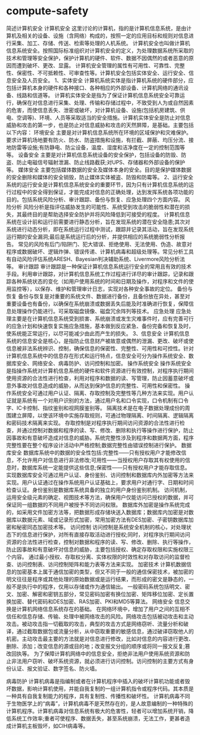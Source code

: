 # compute-safety
简述计算机安全
计算机安全
这里讨论的计算机，指的是计算机信息系统，是由计算机及相关的设备、设施（含网络）构成的，按照一定的应用目标和规则对信息进行采集、加工、存储、传送、检索等处理的人机系统。
计算机安全也叫做计算机信息系统安全。按照国际标准组织对计算机安全的定义，为处理数据系统所采取的技术和管理等安全保护，保护计算机的硬件、软件、数据不因偶然的或者恶意的原因而遭到破坏、更改、显露。
计算机安全管理的属性有可用性、可靠性、完整性、保密性、不可抵赖性、可审查性等。计算机安全包括实体安全、运行安全、信息安全及人员安全。
1、实体安全
计算机系统实体是指计算机系统的硬件部分，应包括计算机本身的硬件和各种接口、各种相应的外部设备、计算机网络的通讯设备、线路和信道等。
计算机实体安全是指为了保证计算机信息系统安全可靠运行，确保在对信息进行采集、处理、传输和存储过程中，不致受到人为或自然因素的危害，而使信息丢失、泄密或破坏，对计算机设备、设施(包括机房建筑、供电、空调等)、环境、人员等采取适当的安全措施。计算机实体安全是防止对信息威胁和攻击的第一步，也是防止对信息威胁和攻击的天然屏障，是基础。主要包括以下内容：
环境安全
主要是对计算机信息系统所在环境的区域保护和灾难保护。要求计算机场地要有防火、防水、防盗措施和设施，有拦截、屏蔽、均压分流、接地防雷等设施;有防静电、防尘设备，温度、湿度和洁净度在一定的控制范围等等。
设备安全
主要是对计算机信息系统设备的安全保护，包括设备的防毁、防盗、防止电磁信号辐射泄漏、防止线路截获;对UPS、存储器和外部设备的保护等。
媒体安全
主要包括媒体数据的安全及媒体本身的安全。目的是保护媒体数据的安全删除和媒体的安全销毁，防止媒体实体被盗、防毁和防霉等。
2、运行安全
系统的运行安全是计算机信息系统安全的重要环节，因为只有计算机信息系统的运行过程中的安全得到保证，才能完成对信息的正确处理，达到发挥系统各项功能的目的。包括系统风险分析、审计跟踪、备份与恢复、应急处理四个方面内容。
风险分析
风险分析是指评估威胁发生的可能性、系统受到攻击的脆弱性和潜在的损失，其最终目的是帮助选择安全防护并将风险降低到可接受的程度。
计算机信息系统在设计前和运行前需要进行静态分析，旨在发现系统的潜在安全隐患;其次对系统进行动态分析，即在系统运行过程中测试，跟踪并记录其活动，旨在发现系统运行期的安全漏洞;最后是系统运行后的分析，并提供相应的系统脆弱性分析报告。
常见的风险有后门/陷阱门、犯大错误、拒绝使用、无法使用、伪造、故意对程序或数据破坏、逻辑炸弹、错误传递、计算机病毒和超级处理等。常见分析工具有自动风险评估系统ARESH、Bayesian判决辅助系统、Livermore风险分析法等。
审计跟踪
审计跟踪是一种保证计算机信息系统运行安全的常用且有效的技术手段。利用审计跟踪，对计算机信息系统工作过程进行详尽的审计跟踪，记录和跟踪各种系统状态的变化（如用户使用系统的时间和日期及操作，对程序和文件的使用监控等），以保存、维护和管理审计日志，实现对各种安全事故的定位。
备份与恢复
备份与恢复是对重要的系统文件、数据进行备份，且备份放在异处，甚至对重要设备也有备份，以确保在系统崩溃或数据丢失后能及时准确进行恢复，保障信息处理操作仍能进行。可采取磁盘镜像、磁盘冗余阵列等技术。
应急处理
应急处理主要是在计算机信息系统受到损害、系统崩溃或发生灾难事件时，应有完善可行的应急计划和快速恢复实施应急措施，基本做到反应紧急、备份完备和恢复及时，使系统能正常运行，以尽可能减少由此而产生的损失。
3、信息安全
计算机信息系统的信息安全是核心，是指防止信息财产被故意或偶然的泄漏、更改、破坏或使信息被非法系统辨识、控制，确保信息的保密性、完整性、可用性和可控性。针对计算机信息系统中的信息存在形式和运行特点，信息安全可分为操作系统安全、数据库安全、网络安全、病毒防护、访问控制和加密。
操作系统安全
操作系统安全是指操作系统对计算机信息系统的硬件和软件资源进行有效控制，对程序执行期间使用资源的合法性进行检查，利用对程序和数据的读、写管理，防止因蓄意破坏或意外事故对信息造成的威胁，从而达到保护信息的完整性、可用性和保密性。
操作系统安全可通过用户认证、隔离、存取控制及完整性等几种方法来实现。用户认证就是系统有一个对用户识别的方法，通过用户名和口令实现，口令机制有口令字、IC卡控制、指纹鉴别和视网膜鉴别等。
隔离技术是在电子数据处理成份的周围建立屏障，以使该环境中实施存取规则，可通过物理隔离、时间隔离、逻辑隔离和密码技术隔离来实现。
存取控制是对程序执行期间访问资源的合法性进行检查，并通过控制对数据和程序的读、写、修改、删除和执行等操作进行保护，防止因事故和有意破坏造成对信息的威胁。系统完整性涉及到程序和数据两方面，程序完整性要在整个程序设计活动中严格控制;数据完整性由错误控制进行保护。
数据库安全
数据库系统中的数据的安全性包括:完整性——只有授权用户才能修改信息，不允许用户对信息进行非法修改;可用性——当授权用户存取其有权使用的信息时，数据库系统一定能提供这些信息;保密性——只有授权用户才能存取信息。
实现数据库安全可通过用户认证、身份鉴别、访问控制和数据库内外加密等方法来实现。用户认证通过在操作系统用户认证基础上，要求用户对通行字、日期和时间检查认证。身份鉴别是数据库系统具备的独立的用户身份鉴别机制。
访问机制，运用安全级元素的确定、视图技术等方法，确保用户仅能访问已授权的数据，并可保证同一组数据的不同用户被授予不同访问权限。
数据库外加密是操作系统完成的，如采用文件加密方法等，把数据形成存储块送入数据库；数据库内加密是对数据库以数据元素、域或记录形式加密，常用加密方法有DES加密、子密钥数据库加密和秘密同态加密技术等。
访问控制
访问控制是系统安全机制的核心，对处理状态下的信息进行保护，对所有直接存取活动进行授权;同时，对程序执行期间访问资源的合法性进行检查，控制对数据和程序的读、写、修改、删除、执行等操作，防止因事故和有意破坏对信息的威胁，主要包括授权、确定存取权限和实施权限三个内容。
通过最小授权、存取权分离、实体权限的时效性和对存取访问的监督检查、访问控制表、访问控制矩阵和能力表等方法来实现。
加密技术
计算机数据信息的加密基本上属于通信加密的类型，但又不同于一般的通信保密技术，被加密的明文往往是程序或其他处理的原始数据或是运行结果，而形成的密文是静态的，一般不是执行中的程序，仅用以存储或作为通信输出。
一般密码系统包括明文、密文、加密、解密和密钥五部分，常见密码加密有换位加密、矩阵移位加密、定长置换加密、替代密码和DES加密、RAS加密、PKI和MD5等算法。
网络安全
信息交换是计算机网络信息系统存在的基础。
在网络环境中，增加了用户之间的互相不信任和信息存储、传输、处理中被网络攻击的风险。网络攻击包括被动攻击和主动攻击。被动攻击指一切截取的攻击，典型的攻击方式是网络窃听、流量分析和破译，通过截取数据包或流量分析，从中窃取重要的敏感信息，通过破译窃取他人的机密。主动攻击最主要的方法就是对信息进行修改，比如对信息的内容进行更改、删除、添加；改变信息的源或目的地；改变报文分组的顺序或将同一报文反复;篡改回执等。
为了保障计算机网络中的信息安全，拒绝非法用户使用系统资源和防止非法用户窃听、破坏系统资源，就必须进行访问控制。访问控制的主要方式有身份认证、报文验证、数字签名、防火墙。

病毒防护
计算机病毒是指编制或者在计算机程序中插入的破坏计算机功能或者毁坏数据，影响计算机使用，并能自我复制的一组计算机指令或程序代码。其本质是一种具有自我复制能力的程序，具有复制性、传播性和破坏性。
计算机病毒不同于生物医学上的“病毒”，计算机病毒不是天然存在的，是人故意编制的一种特殊的计算机程序。计算机病毒对信息系统有极大的危害性，轻者可以增加系统开销，降低系统工作效率;重者可使程序、数据丢失，甚至系统崩溃，无法工作，更甚者造成计算机主板毁坏，如CIH病毒等。

